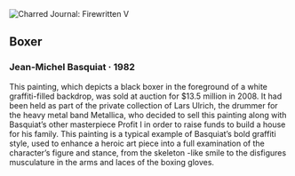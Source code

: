 <div class="artwork-of-the-day">
  <div class="container">
    <div class="img-wrapper">
      <img
        src="https://uploads6.wikiart.org/images/jean-michel-basquiat/boxer.jpg!Large.jpg"
        alt="Charred Journal: Firewritten V" />
    </div>
    <div class="artwork-detail">
      <div class="artwork-origin"> 
        <h2 class="artwork-name">Boxer</h2>
        <h3 class="artist">
          Jean-Michel Basquiat
                    ·  1982
        </h3>
      </div>
      <p class="description">
        <span class="artwork-description-text ng-binding" ng-bind-html="viewModel.ArtworkOfTheDay.Description | unsafe">This painting, which depicts a black boxer in the foreground of a white graffiti-filled backdrop, was sold at auction for $13.5 million in 2008. It had been held as part of the private collection of Lars Ulrich, the drummer for the heavy metal band Metallica, who decided to sell this painting along with Basquiat’s other masterpiece Profit I in order to raise funds to build a house for his family. This painting is a typical example of Basquiat’s bold graffiti style, used to enhance a heroic art piece into a full examination of the character’s figure and stance, from the skeleton -like smile to the disfigures musculature in the arms and laces of the boxing gloves. </span>
                        <div class="text-shadow-container" ng-show="showShadow" style=""></div>
      </p>
    </div>
  </div>

</div>
